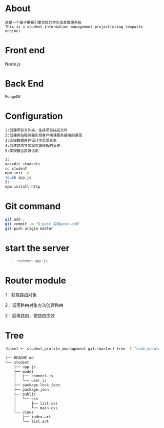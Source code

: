 # About
```
这是一个基于模板引擎实现的学生信息管理系统
This is a student information management project(using tempalte engine)
```



# Front end
Node.js

# Back End 
```
MongoDB
```



# Configuration

```
1:创建项目文件夹，生成项目描述文件
2:创建网站服务器实现客户端课服务器端的通信
3:连接数据库并设计学员信息表
4:创建路由并实现页面模板的呈递
5:实现静态资源访问
```



```bash
1:
makedir students
cd student
npm init -y
touch app.js
2:
npm install http
```



# Git command

```bash
git add .
git commit -m "5:post 完成post-add"
git push origin master
```



# start the server

 >```bash
 >nodemon app.js
 >```
 >
 >

# Router module

1：获取路由对象

2：调用路由对象方法创建路由

2：启用路由，使路由生效

# Tree

```bash
(base) ➜  student_profile_mmanagement git:(master) tree -I "node_modules"
.
├── README.md
└── student
    ├── app.js
    ├── model
    │   ├── connect.js
    │   └── user.js
    ├── package-lock.json
    ├── package.json
    ├── public
    │   └── css
    │       ├── list.css
    │       └── main.css
    └── views
        ├── index.art
        └── list.art
```


